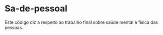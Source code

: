 # Sa-de-pessoal
Este código diz a respeito ao trabalho final sobre saúde mental e física das pessoas.
